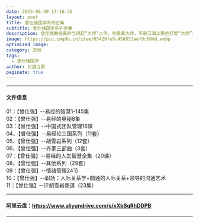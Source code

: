 ```yaml
---
date: 2023-08-30 17:16:36
layout: post
title: 曾仕强国学系列合集
subtitle: 曾仕强国学系列合集
description: 曾仕强教授真的当得起“大师”二字。他是真大师，不是江湖上那些打着“大师”旗号行骗的妖魔鬼怪。他也不是图书馆里那种一门心思搞学问的老学究，而是非常注重经世致用的老学者，所以他的学问更偏向于实际。与其说他是个国学大师，不如说他是一位真正的人生导师。
image: https://pic.imgdb.cn/item/65420fe9c458853aef0c66dd.webp
optimized_image: 
category: 其他
tags:
  - 曾仕强国学
author: 对酒当歌
paginate: true
---
```


---

#### 文件信息
  
01：【曾仕强】--易经的智慧1-145集  
02：【曾仕强】--易经的奥秘8集  
03：【曾仕强】--中国式团队管理16课  
04、【曾仕强】--易经论三国系列（11套）  
05、【曾仕强】--胡雪岩系列（12套）  
06、【曾仕强】--齐家三部曲（3套）  
07：【曾仕强】--易经的人生智慧全集（20课）  
08、【曾仕强】--其他系列（29套）  
09：【曾仕强】--情绪管理24节  
10：【曾仕强】--职场：人际关系学+圆通的人际关系+领导的沟通艺术  
11：【曾仕强】--评胡雪岩商道（23集）  

---

#### 阿里云盘：<https://www.aliyundrive.com/s/xXbSqRhDDPB>

---
